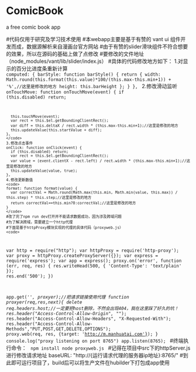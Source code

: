 # ComicBook
a free comic book app

#代码仅用于研究及学习技术使用
#本webapp主要是基于有赞的 vant ui 组件开发而成，数据源解析来自漫画台官方网站
#由于有赞的slider滑块组件不符合想要的效果，所以在源码的基础上做了点修改
#要修改的文件地址（node_modules/vant/lib/slider/index.js）
#具体的代码修改地方如下：
1.对显示的百分比进度条重新计算
<code>
computed: {
    barStyle: function barStyle() {
      return {
        width: Math.round(this.format(this.value)*100/(this.max-this.min+1)) + '%',//这里是修改的地方
        height: this.barHeight
      };
    }
  },
</code>
  2.修改滑动监听
  <code>
  onTouchMove: function onTouchMove(event) {
      if (this.disabled) return;

      this.touchMove(event);
      var rect = this.$el.getBoundingClientRect();
      var diff = this.deltaX / rect.width * (this.max-this.min+1);//这里是修改的地方
      this.updateValue(this.startValue + diff);
    },
	</code>
	3.修改点击事件
	onClick: function onClick(event) {
      if (this.disabled) return;
      var rect = this.$el.getBoundingClientRect();
      var value = (event.clientX - rect.left) / rect.width * (this.max-this.min+1);//这里是修改的地方
      this.updateValue(value, true);
    },
	4.修改更新数值
	<code>
	format: function format(value) {
      var correctVal = Math.round(Math.max(this.min, Math.min(value, this.max)) / this.step) * this.step;//这里是修改的地方
      return correctVal==this.min?0:correctVal;//这里是修改的地方
    }
	</code>
	#改了完了npm run dev打开并不能请求数据成功，因为涉及跨域问题
	#为了解决跨域，需要建立一个http代理
	#下面是基于httpProxy模块实现的代理的具体代码（proxyweb.js）
	<code>
var http = require("http");
var httpProxy = require('http-proxy'); 
var proxy = httpProxy.createProxyServer({});
var express = require('express');
var app = express();
proxy.on('error', function (err, req, res) { 
    res.writeHead(500, { 
	'Content-Type': 'text/plain' 
    }); 
    res.end('500');
})

app.get('*', proxyer);//把请求链接使用代理
function proxyer(req,res,next){
	delete req.headers.host;//一定要把host删除，不然会出现404，我在这里踩了好久的坑！
    res.header("Access-Control-Allow-Origin", "*");
    res.header("Access-Control-Allow-Headers", "X-Requested-With");
    res.header("Access-Control-Allow-Methods","PUT,POST,GET,DELETE,OPTIONS");
    proxy.web(req, res, {target: 'http://m.manhuatai.com'});
}
console.log("proxy listening on port 8765") 
app.listen(8765);
</code>
    #终端执行命令：
	<code>
	npm install
	node proxyweb.js
	</code>
	#记得在项目中src下的httpServer.js进行修改请求地址
    baseURL: "http://{运行请求代理的服务器ip地址}:8765/"
	#到此即可运行项目了，build后可以将生产文件在hubilder下打包成app使用